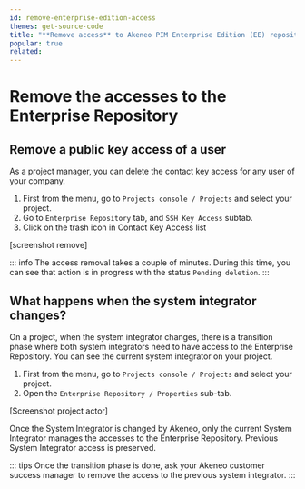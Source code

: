 ```yaml
---
id: remove-enterprise-edition-access
themes: get-source-code
title: "**Remove access** to Akeneo PIM Enterprise Edition (EE) repository"
popular: true
related: 
---
```


# Remove the accesses to the Enterprise Repository

## Remove a public key access of a user

As a project manager, you can delete the contact key access for any user of your company.

1. First from the menu, go to `Projects console / Projects` and select your project.
2. Go to `Enterprise Repository` tab, and `SSH Key Access` subtab.
3. Click on the trash icon in Contact Key Access list

[screenshot remove]

::: info
The access removal takes a couple of minutes.
During this time, you can see that action is in progress with the status `Pending deletion`.
:::

## What happens when the system integrator changes?

On a project, when the system integrator changes, there is a transition phase where both system integrators need to have access to the Enterprise Repository.
You can see the current system integrator on your project. 

1. First from the menu, go to `Projects console / Projects` and select your project.
2. Open the `Enterprise Repository / Properties` sub-tab.

[Screenshot project actor]

Once the System Integrator is changed by Akeneo, only the current System Integrator manages the accesses to the Enterprise Repository.
Previous System Integrator access is preserved.

::: tips
Once the transition phase is done, ask your Akeneo customer success manager to remove the access to the previous system integrator.
:::
